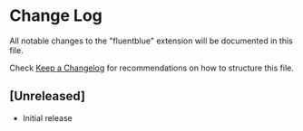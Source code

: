 # Change Log

All notable changes to the "fluentblue" extension will be documented in this file.

Check [Keep a Changelog](http://keepachangelog.com/) for recommendations on how to structure this file.

## [Unreleased]

- Initial release
